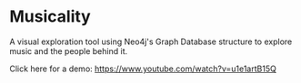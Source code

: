 # Musicality
A visual exploration tool using Neo4j's Graph Database structure to explore music and the people behind it. 

Click here for a demo: https://www.youtube.com/watch?v=u1e1artB15Q



